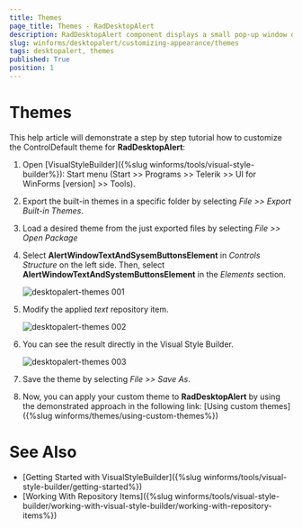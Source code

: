 ```yaml
---
title: Themes
page_title: Themes - RadDesktopAlert
description: RadDesktopAlert component displays a small pop-up window on the screen to notify the user that a specific event has occurred in the application. 
slug: winforms/desktopalert/customizing-appearance/themes
tags: desktopalert, themes
published: True
position: 1
---
```


# Themes

This help article will demonstrate a step by step tutorial how to customize the ControlDefault theme for __RadDesktopAlert__: 

1. Open [VisualStyleBuilder]({%slug winforms/tools/visual-style-builder%}): Start menu (Start >> Programs >> Telerik >> UI for WinForms [version] >> Tools).

1. Export the built-in themes in a specific folder by selecting *File >> Export Built-in Themes*.

1. Load a desired theme from the just exported files by selecting *File >> Open Package*

1. Select __AlertWindowTextAndSysemButtonsElement__ in *Controls Structure* on the left side. Then, select __AlertWindowTextAndSystemButtonsElement__ in the *Elements* section.

	![desktopalert-themes 001](images/desktopalert-themes001.png)

1. Modify the applied *text* repository item. 

	![desktopalert-themes 002](images/desktopalert-themes002.png)

1. You can see the result directly in the Visual Style Builder.
	
	![desktopalert-themes 003](images/desktopalert-themes003.png)

1. Save the theme by selecting *File >> Save As*.

1. Now, you can apply your custom theme to __RadDesktopAlert__ by using the demonstrated approach in the following link: [Using custom themes]({%slug winforms/themes/using-custom-themes%})

# See Also 

* [Getting Started with VisualStyleBuilder]({%slug winforms/tools/visual-style-builder/getting-started%})
* [Working With Repository Items]({%slug winforms/tools/visual-style-builder/working-with-visual-style-builder/working-with-repository-items%})
